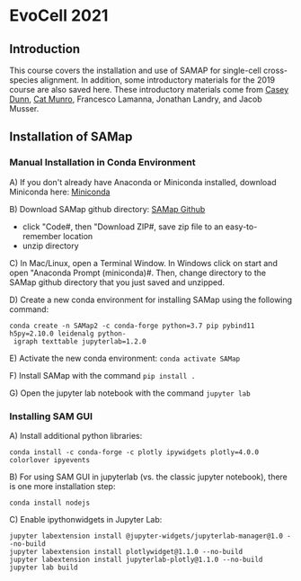 # EvoCell 2021

## Introduction

This course covers the installation and use of SAMAP for single-cell cross-species alignment. In addition, some introductory materials for the 2019 course are also saved here. These introductory materials come from [Casey Dunn](http://dunnlab.org), [Cat Munro](http://www.catrionamunro.science/), Francesco Lamanna, Jonathan Landry, and Jacob Musser.

## Installation of SAMap

### Manual Installation in Conda Environment

A) If you don't already have Anaconda or Miniconda installed, download Miniconda here: [Miniconda](https://docs.conda.io/en/latest/miniconda.html)

B) Download SAMap github directory: [SAMap Github](https://github.com/atarashansky/SAMap)

- click "Code#, then "Download ZIP#, save zip file to an easy-to-remember location
- unzip directory

C) In Mac/Linux, open a Terminal Window. In Windows click on start and open "Anaconda Prompt (miniconda)#. Then, change directory to the SAMap github directory that you just saved and unzipped.

D) Create a new conda environment for installing SAMap using the following command:
``` 
conda create -n SAMap2 -c conda-forge python=3.7 pip pybind11 h5py=2.10.0 leidenalg python-
 igraph texttable jupyterlab=1.2.0
 ```
 
E) Activate the new conda environment: 
```conda activate SAMap```
 
F) Install SAMap with the command `pip install .`

G) Open the jupyter lab notebook with the command `jupyter lab`


### Installing SAM GUI

A) Install additional python libraries:
```
conda install -c conda-forge -c plotly ipywidgets plotly=4.0.0 colorlover ipyevents
```

B) For using SAM GUI in jupyterlab (vs. the classic jupyter notebook), there is one more installation step:
```
conda install nodejs
```

C) Enable ipythonwidgets in Jupyter Lab:
```
jupyter labextension install @jupyter-widgets/jupyterlab-manager@1.0 --no-build
jupyter labextension install plotlywidget@1.1.0 --no-build
jupyter labextension install jupyterlab-plotly@1.1.0 --no-build
jupyter lab build
```

